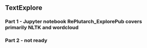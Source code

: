 ## TextExplore

### Part 1 - Jupyter notebook RePlutarch_ExplorePub covers primarily NLTK and wordcloud
### Part 2 - not ready
